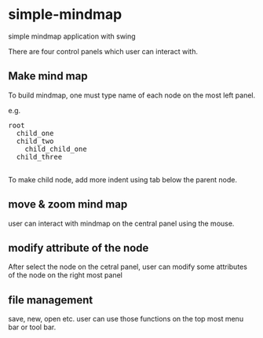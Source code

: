 # simple-mindmap
simple mindmap application with swing 

There are four control panels which user can interact with.

## Make mind map

To build mindmap, one must type name of each node on the most left panel.

e.g.

<pre>
root
  child_one
  child_two
    child_child_one
  child_three
 </pre>

To make child node, add more indent using tab below the parent node.

## move & zoom mind map

user can interact with mindmap on the central panel using the mouse.

## modify attribute of the node

After select the node on the cetral panel, user can modify some attributes of the node on the right most panel

## file management

save, new, open etc. user can use those functions on the top most menu bar or tool bar.
